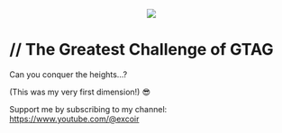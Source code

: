 <p align="center">
  <img src="https://yt3.googleusercontent.com/_q-LarsaixGwTb2ngkF2EQP5Nvb9Qz9OiQJEw4cCwiNi7Y1KeGRXcOskP0hshaOeyEE90dGQsQ=w1707-fcrop64=1,00005a57ffffa5a8-k-c0xffffffff-no-nd-rj"/>
</p>

# // The Greatest Challenge of GTAG
Can you conquer the heights...?





(This was my very first dimension!) 😎



Support me by subscribing to my channel: 
https://www.youtube.com/@excoir
